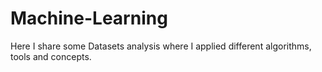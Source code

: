 # Machine-Learning

Here I share some Datasets analysis where I applied different algorithms, tools and concepts. 
